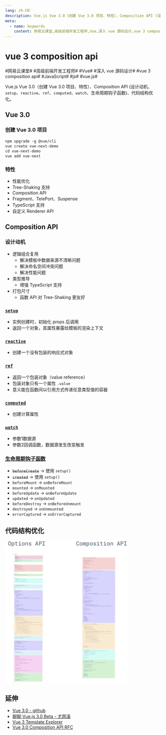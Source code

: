 ```yaml
---
lang: zh-CN
description: Vue.js Vue 3.0（创建 Vue 3.0 项目、特性）、Composition API (设计动机、setup、reactive、ref、computed、watch、生命周期钩子函数)、代码结构优化。
meta:
  - name: keywords
    content: 网易云课堂,高级前端开发工程师,Vue,深入 vue 源码设计,vue 3 composition api,JavaScript,js,vue.js
---
```


# vue 3 composition api

\#网易云课堂#
\#高级前端开发工程师#
\#Vue#
\#深入 vue 源码设计#
\#vue 3 composition api#
\#JavaScript#
\#js#
\#vue.js#

Vue.js Vue 3.0（创建 Vue 3.0 项目、特性）、Composition API (设计动机、`setup`、`reactive`、`ref`、`computed`、`watch`、生命周期钩子函数)、代码结构优化。

## Vue 3.0

### 创建 Vue 3.0 项目

```shell
npm upgrade -g @vue/cli
vue create vue-next-demo
cd vue-next-demo
vue add vue-next
```

### 特性

* 性能优化
* Tree-Shaking 支持
* Composition API
* Fragment、TelePort、Suspense
* TypeScript 支持
* 自定义 Renderer API

## Composition API

### 设计动机

* 逻辑组合复用
  * 解决模板中数据来源不清晰问题
  * 解决命名空间冲突问题
  * 解决性能问题
* 类型推导
  * 增强 TypeScript 支持
* 打包尺寸
  * 函数 API 对 Tree-Shaking 更友好

### [`setup`](https://composition-api.vuejs.org/zh/api.html#setup)

* 实例创建时，初始化 props 后调用
* 返回一个对象，其属性暴露给模板的渲染上下文

### [`reactive`](https://composition-api.vuejs.org/zh/api.html#reactive)

* 创建一个没有包装的响应式对象

### [`ref`](https://composition-api.vuejs.org/zh/api.html#ref)

* 返回一个包装对象（value reference）
* 包装对象只有一个属性 `.value`
* 意义能在函数间以引用方式传递任意类型值的容器

### [`computed`](https://composition-api.vuejs.org/zh/api.html#computed)

* 创建计算属性

### [`watch`](https://composition-api.vuejs.org/zh/api.html#watch)

* 参数1数据源
* 参数2回调函数，数据源发生改变触发

### [生命周期钩子函数](https://composition-api.vuejs.org/zh/api.html#%E7%94%9F%E5%91%BD%E5%91%A8%E6%9C%9F%E9%92%A9%E5%AD%90%E5%87%BD%E6%95%B0)

* ~~`beforeCreate`~~ -> 使用 `setup()`
* ~~`created`~~ -> 使用 `setup()`
* `beforeMount` -> `onBeforeMount`
* `mounted` -> `onMounted`
* `beforeUpdate` -> `onBeforeUpdate`
* `updated` -> `onUpdated`
* `beforeDestroy` -> `onBeforeUnmount`
* `destroyed` -> `onUnmounted`
* `errorCaptured` -> `onErrorCaptured`

## 代码结构优化

<img style="width: 400px;" src="./image/composition-structure.png" alt="Composition API 代码结构">

## 延伸

* [Vue 3.0 - github](https://github.com/vuejs/vue-next)
* [聊聊 Vue.js 3.0 Beta - 尤雨溪](https://www.bilibili.com/video/BV1Tg4y1z7FH)
* [Vue 3 Template Explorer](https://vue-next-template-explorer.netlify.app/)
* [Vue 3.0 Composition API RFC](https://composition-api.vuejs.org/zh/)
